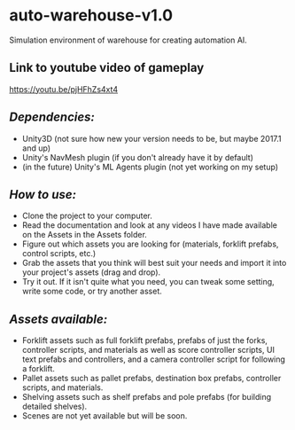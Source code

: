 # auto-warehouse-v1.0
Simulation environment of warehouse for creating automation AI.

## Link to youtube video of gameplay
https://youtu.be/pjHFhZs4xt4

## *Dependencies:*
 - Unity3D (not sure how new your version needs to be, but maybe 2017.1 and up)
 - Unity's NavMesh plugin (if you don't already have it by default)
 - (in the future) Unity's ML Agents plugin (not yet working on my setup)

## *How to use:*
 - Clone the project to your computer.
 - Read the documentation and look at any videos I have made available on the Assets in the Assets folder.
 - Figure out which assets you are looking for (materials, forklift prefabs, control scripts, etc.)
 - Grab the assets that you think will best suit your needs and import it into your project's assets (drag and drop).
 - Try it out. If it isn't quite what you need, you can tweak some setting, write some code, or try another asset.

## *Assets available:*
 - Forklift assets such as full forklift prefabs, prefabs of just the forks, controller scripts, and materials as well as score controller scripts, UI text prefabs and controllers, and a camera controller script for following a forklift.
 - Pallet assets such as pallet prefabs, destination box prefabs, controller scripts, and materials.
 - Shelving assets such as shelf prefabs and pole prefabs (for building detailed shelves).
 - Scenes are not yet available but will be soon.
